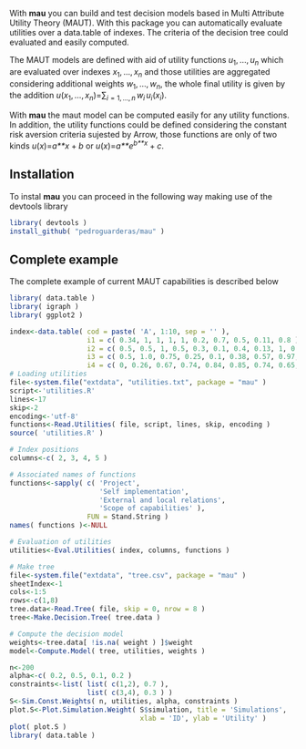 
<!-- README.md is generated from README.Rmd. Please edit that file -->
With **mau** you can build and test decision models based in Multi Attribute Utility Theory (MAUT). With this package you can automatically evaluate utilities over a data.table of indexes. The criteria of the decision tree could evaluated and easily computed.

The MAUT models are defined with aid of utility functions *u*<sub>1</sub>, …, *u*<sub>*n*</sub> which are evaluated over indexes *x*<sub>1</sub>, …, *x*<sub>*n*</sub> and those utilities are aggregated considering additional weights *w*<sub>1</sub>, …, *w*<sub>*n*</sub>, the whole final utility is given by the addition *u*(*x*<sub>1</sub>, …, *x*<sub>*n*</sub>)=∑<sub>*i* = 1, …, *n*</sub> *w*<sub>*i*</sub> *u*<sub>*i*</sub>(*x*<sub>*i*</sub>).

With **mau** the maut model can be computed easily for any utility functions. In addition, the utility functions could be defined considering the constant risk aversion criteria sujested by Arrow, those functions are only of two kinds *u*(*x*)=*a**x* + *b* or *u*(*x*)=*a**e*<sup>*b**x*</sup> + *c*.

Installation
------------

To instal **mau** you can proceed in the following way making use of the devtools library

``` r
library( devtools )
install_github( "pedroguarderas/mau" )
```

Complete example
----------------

The complete example of current MAUT capabilities is described below

``` r
library( data.table )
library( igraph )
library( ggplot2 )

index<-data.table( cod = paste( 'A', 1:10, sep = '' ), 
                   i1 = c( 0.34, 1, 1, 1, 1, 0.2, 0.7, 0.5, 0.11, 0.8 ),
                   i2 = c( 0.5, 0.5, 1, 0.5, 0.3, 0.1, 0.4, 0.13, 1, 0.74 ), 
                   i3 = c( 0.5, 1.0, 0.75, 0.25, 0.1, 0.38, 0.57, 0.97, 0.3, 0.76 ),
                   i4 = c( 0, 0.26, 0.67, 0.74, 0.84, 0.85, 0.74, 0.65, 0.37, 0.92 ) )
# Loading utilities
file<-system.file("extdata", "utilities.txt", package = "mau" )
script<-'utilities.R'
lines<-17
skip<-2
encoding<-'utf-8'
functions<-Read.Utilities( file, script, lines, skip, encoding )
source( 'utilities.R' )

# Index positions
columns<-c( 2, 3, 4, 5 )

# Associated names of functions
functions<-sapply( c( 'Project', 
                      'Self implementation',
                      'External and local relations', 
                      'Scope of capabilities' ),
                   FUN = Stand.String )
names( functions )<-NULL

# Evaluation of utilities
utilities<-Eval.Utilities( index, columns, functions )

# Make tree
file<-system.file("extdata", "tree.csv", package = "mau" )
sheetIndex<-1
cols<-1:5
rows<-c(1,8)
tree.data<-Read.Tree( file, skip = 0, nrow = 8 )
tree<-Make.Decision.Tree( tree.data )

# Compute the decision model
weights<-tree.data[ !is.na( weight ) ]$weight
model<-Compute.Model( tree, utilities, weights )

n<-200
alpha<-c( 0.2, 0.5, 0.1, 0.2 )
constraints<-list( list( c(1,2), 0.7 ), 
                   list( c(3,4), 0.3 ) )
S<-Sim.Const.Weights( n, utilities, alpha, constraints )
plot.S<-Plot.Simulation.Weight( S$simulation, title = 'Simulations', 
                                xlab = 'ID', ylab = 'Utility' ) 
plot( plot.S )
library( data.table )
```
